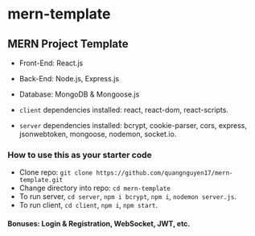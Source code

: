 # mern-template

## MERN Project Template

- Front-End: React.js
- Back-End: Node.js, Express.js
- Database: MongoDB & Mongoose.js

- `client` dependencies installed: react, react-dom, react-scripts.
- `server` dependencies installed: bcrypt, cookie-parser, cors, express, jsonwebtoken, mongoose, nodemon, socket.io.

### How to use this as your starter code

- Clone repo: `git clone https://github.com/quangnguyen17/mern-template.git`
- Change directory into repo: `cd mern-template`
- To run server, `cd server`, `npm i bcrypt`, `npm i`, `nodemon server.js`.
- To run client, `cd client`, `npm i`, `npm start`.

#### Bonuses: Login & Registration, WebSocket, JWT, etc.
